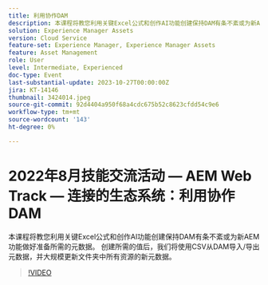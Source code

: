 ```yaml
---
title: 利用协作DAM
description: 本课程将教您利用关键Excel公式和创作AI功能创建保持DAM有条不紊或为新AEM功能做好准备所需的元数据。 创建所需的值后，我们将使用CSV从DAM导入/导出元数据，并大规模更新文件夹中所有资源的新元数据。
solution: Experience Manager Assets
version: Cloud Service
feature-set: Experience Manager, Experience Manager Assets
feature: Asset Management
role: User
level: Intermediate, Experienced
doc-type: Event
last-substantial-update: 2023-10-27T00:00:00Z
jira: KT-14146
thumbnail: 3424014.jpeg
source-git-commit: 92d4404a950f68a4cdc675b52c8623cfdd54c9e6
workflow-type: tm+mt
source-wordcount: '143'
ht-degree: 0%

---
```



# 2022年8月技能交流活动 — AEM Web Track — 连接的生态系统：利用协作DAM

本课程将教您利用关键Excel公式和创作AI功能创建保持DAM有条不紊或为新AEM功能做好准备所需的元数据。 创建所需的值后，我们将使用CSV从DAM导入/导出元数据，并大规模更新文件夹中所有资源的新元数据。

>[!VIDEO](https://video.tv.adobe.com/v/3424014/?learn=on)
